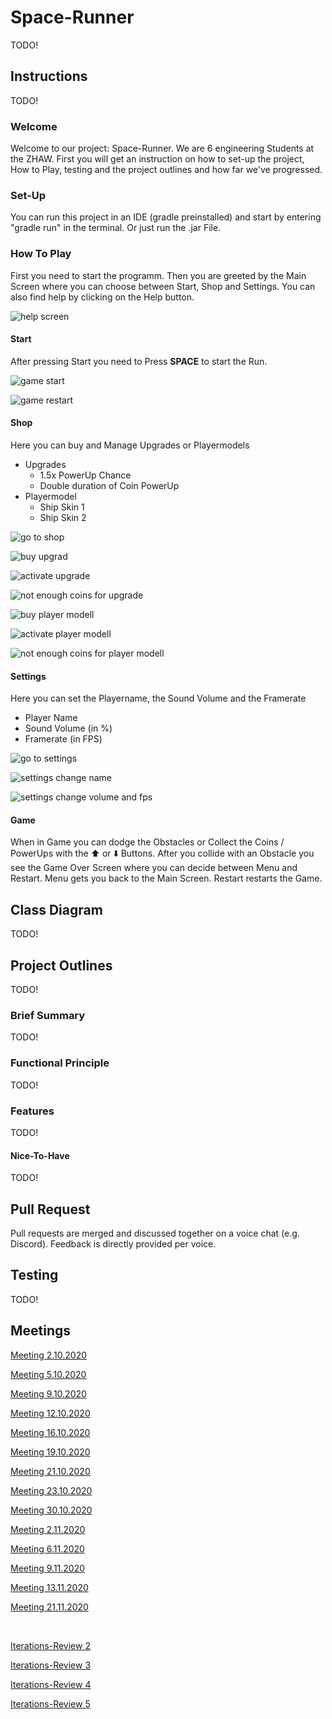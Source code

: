 # Space-Runner
TODO!

## Instructions
TODO!

### Welcome
Welcome to our project: Space-Runner. We are 6 engineering Students at the ZHAW. First you will get an instruction on how to set-up the project, How to Play, testing and the project outlines and how far we've progressed.

### Set-Up
You can run this project in an IDE (gradle preinstalled) and start by entering "gradle run" in the terminal. Or just run the .jar File.

### How To Play
First you need to start the programm. Then you are greeted by the Main Screen where you can choose between Start, Shop and Settings. You can also find help by clicking on the Help button.

![help screen](https://github.zhaw.ch/islermic/PM3-HS20-IT19a_WIN-Team03/blob/master/instruction_resources/help_screen.gif)

#### Start
After pressing Start you need to Press **SPACE** to start the Run. 

![game start](https://github.zhaw.ch/islermic/PM3-HS20-IT19a_WIN-Team03/blob/master/instruction_resources/game_start.gif)

![game restart](https://github.zhaw.ch/islermic/PM3-HS20-IT19a_WIN-Team03/blob/master/instruction_resources/game_restart.gif)

#### Shop
Here you can buy and Manage Upgrades or Playermodels
* Upgrades
  * 1.5x PowerUp Chance
  * Double duration of Coin PowerUp
* Playermodel
  * Ship Skin 1
  * Ship Skin 2

![go to shop](https://github.zhaw.ch/islermic/PM3-HS20-IT19a_WIN-Team03/blob/master/instruction_resources/shop_1.gif)

![buy upgrad](https://github.zhaw.ch/islermic/PM3-HS20-IT19a_WIN-Team03/blob/master/instruction_resources/shop_2_upgarde_buy.gif)

![activate upgrade](https://github.zhaw.ch/islermic/PM3-HS20-IT19a_WIN-Team03/blob/master/instruction_resources/shop_3_upgrade_activate.gif)

![not enough coins for upgrade](https://github.zhaw.ch/islermic/PM3-HS20-IT19a_WIN-Team03/blob/master/instruction_resources/shop_4_upgrade_not_enough_coins.gif)

![buy player modell](https://github.zhaw.ch/islermic/PM3-HS20-IT19a_WIN-Team03/blob/master/instruction_resources/shop_5_player_model_buy.gif)

![activate player modell](https://github.zhaw.ch/islermic/PM3-HS20-IT19a_WIN-Team03/blob/master/instruction_resources/shop_6_player_model_activate.gif)

![not enough coins for player modell](https://github.zhaw.ch/islermic/PM3-HS20-IT19a_WIN-Team03/blob/master/instruction_resources/shop_7_player_model_not_enoght_coins.gif)

#### Settings
Here you can set the Playername, the Sound Volume and the Framerate 
* Player Name
* Sound Volume (in %)
* Framerate (in FPS)

![go to settings](https://github.zhaw.ch/islermic/PM3-HS20-IT19a_WIN-Team03/blob/master/instruction_resources/settings_1.gif)

![settings change name](https://github.zhaw.ch/islermic/PM3-HS20-IT19a_WIN-Team03/blob/master/instruction_resources/settings_2_change_name.gif)

![settings change volume and fps](https://github.zhaw.ch/islermic/PM3-HS20-IT19a_WIN-Team03/blob/master/instruction_resources/settings_3.gif)



#### Game
When in Game you can dodge the Obstacles or Collect the Coins / PowerUps with the :arrow_up: or :arrow_down: Buttons. After you collide with an Obstacle you see the Game Over Screen where you can decide between Menu and Restart. Menu gets you back to the Main Screen. Restart restarts the Game.

## Class Diagram
TODO!

## Project Outlines
TODO!

### Brief Summary
TODO!

### Functional Principle
TODO!

### Features
TODO!

#### Nice-To-Have
TODO!

## Pull Request
Pull requests are merged and discussed together on a voice chat (e.g. Discord). Feedback is directly provided per voice.

## Testing
TODO!

## Meetings

[Meeting 2.10.2020](https://github.zhaw.ch/islermic/PM3-HS20-IT19a_WIN-Team03/issues/2)

[Meeting 5.10.2020](https://github.zhaw.ch/islermic/PM3-HS20-IT19a_WIN-Team03/issues/3)

[Meeting 9.10.2020](https://github.zhaw.ch/islermic/PM3-HS20-IT19a_WIN-Team03/issues/4)

[Meeting 12.10.2020](https://github.zhaw.ch/islermic/PM3-HS20-IT19a_WIN-Team03/issues/6)

[Meeting 16.10.2020](https://github.zhaw.ch/islermic/PM3-HS20-IT19a_WIN-Team03/issues/7)

[Meeting 19.10.2020](https://github.zhaw.ch/islermic/PM3-HS20-IT19a_WIN-Team03/issues/8)

[Meeting 21.10.2020](https://github.zhaw.ch/islermic/PM3-HS20-IT19a_WIN-Team03/issues/9)

[Meeting 23.10.2020](https://github.zhaw.ch/islermic/PM3-HS20-IT19a_WIN-Team03/issues/10)

[Meeting 30.10.2020](https://github.zhaw.ch/islermic/PM3-HS20-IT19a_WIN-Team03/issues/53)

[Meeting 2.11.2020](https://github.zhaw.ch/islermic/PM3-HS20-IT19a_WIN-Team03/issues/66)

[Meeting 6.11.2020](https://github.zhaw.ch/islermic/PM3-HS20-IT19a_WIN-Team03/issues/93)

[Meeting 9.11.2020](https://github.zhaw.ch/islermic/PM3-HS20-IT19a_WIN-Team03/issues/100)

[Meeting 13.11.2020](https://github.zhaw.ch/islermic/PM3-HS20-IT19a_WIN-Team03/issues/109)

[Meeting 21.11.2020](https://github.zhaw.ch/islermic/PM3-HS20-IT19a_WIN-Team03/issues/121)

<br/>

[Iterations-Review 2](https://github.zhaw.ch/islermic/PM3-HS20-IT19a_WIN-Team03/issues/5)

[Iterations-Review 3](https://github.zhaw.ch/islermic/PM3-HS20-IT19a_WIN-Team03/issues/33)

[Iterations-Review 4](https://github.zhaw.ch/islermic/PM3-HS20-IT19a_WIN-Team03/issues/97)

[Iterations-Review 5](https://github.zhaw.ch/islermic/PM3-HS20-IT19a_WIN-Team03/issues/127)






